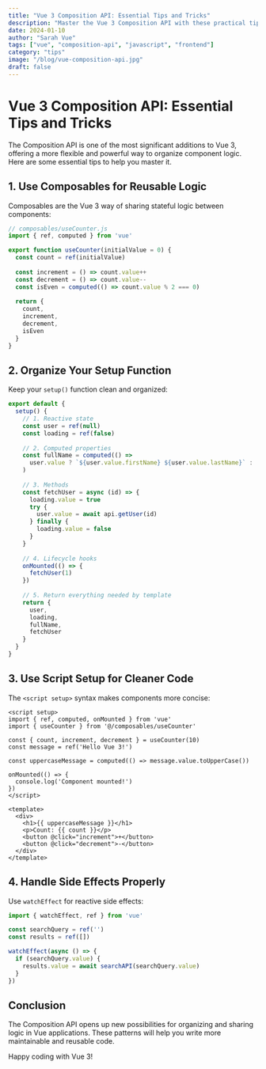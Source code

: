 ```yaml
---
title: "Vue 3 Composition API: Essential Tips and Tricks"
description: "Master the Vue 3 Composition API with these practical tips, patterns, and best practices for building scalable Vue applications."
date: 2024-01-10
author: "Sarah Vue"
tags: ["vue", "composition-api", "javascript", "frontend"]
category: "tips"
image: "/blog/vue-composition-api.jpg"
draft: false
---
```


# Vue 3 Composition API: Essential Tips and Tricks

The Composition API is one of the most significant additions to Vue 3, offering a more flexible and powerful way to organize component logic. Here are some essential tips to help you master it.

## 1. Use Composables for Reusable Logic

Composables are the Vue 3 way of sharing stateful logic between components:

```javascript
// composables/useCounter.js
import { ref, computed } from 'vue'

export function useCounter(initialValue = 0) {
  const count = ref(initialValue)
  
  const increment = () => count.value++
  const decrement = () => count.value--
  const isEven = computed(() => count.value % 2 === 0)
  
  return {
    count,
    increment,
    decrement,
    isEven
  }
}
```

## 2. Organize Your Setup Function

Keep your `setup()` function clean and organized:

```javascript
export default {
  setup() {
    // 1. Reactive state
    const user = ref(null)
    const loading = ref(false)
    
    // 2. Computed properties
    const fullName = computed(() => 
      user.value ? `${user.value.firstName} ${user.value.lastName}` : ''
    )
    
    // 3. Methods
    const fetchUser = async (id) => {
      loading.value = true
      try {
        user.value = await api.getUser(id)
      } finally {
        loading.value = false
      }
    }
    
    // 4. Lifecycle hooks
    onMounted(() => {
      fetchUser(1)
    })
    
    // 5. Return everything needed by template
    return {
      user,
      loading,
      fullName,
      fetchUser
    }
  }
}
```

## 3. Use Script Setup for Cleaner Code

The `<script setup>` syntax makes components more concise:

```vue
<script setup>
import { ref, computed, onMounted } from 'vue'
import { useCounter } from '@/composables/useCounter'

const { count, increment, decrement } = useCounter(10)
const message = ref('Hello Vue 3!')

const uppercaseMessage = computed(() => message.value.toUpperCase())

onMounted(() => {
  console.log('Component mounted!')
})
</script>

<template>
  <div>
    <h1>{{ uppercaseMessage }}</h1>
    <p>Count: {{ count }}</p>
    <button @click="increment">+</button>
    <button @click="decrement">-</button>
  </div>
</template>
```

## 4. Handle Side Effects Properly

Use `watchEffect` for reactive side effects:

```javascript
import { watchEffect, ref } from 'vue'

const searchQuery = ref('')
const results = ref([])

watchEffect(async () => {
  if (searchQuery.value) {
    results.value = await searchAPI(searchQuery.value)
  }
})
```

## Conclusion

The Composition API opens up new possibilities for organizing and sharing logic in Vue applications. These patterns will help you write more maintainable and reusable code.

Happy coding with Vue 3!